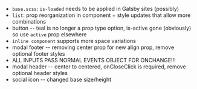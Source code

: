 - `base.scss`: `is-loaded` needs to be applied in Gatsby sites (possibly)
- `list`: prop reorganization in component + style updates that allow more combinations
- button -- teal is no longer a prop type option, is-active gone (obviously) so use `active` prop elsewhere
- `inline component` supports more space variations
- modal footer -- removing center prop for new align prop, remove optional footer styles
- ALL INPUTS PASS NORMAL EVENTS OBJECT FOR ONCHANGE!!!
- modal header -- center to centered, onCloseClick is required, remove optional header styles
- social icon -- changed base size/height
